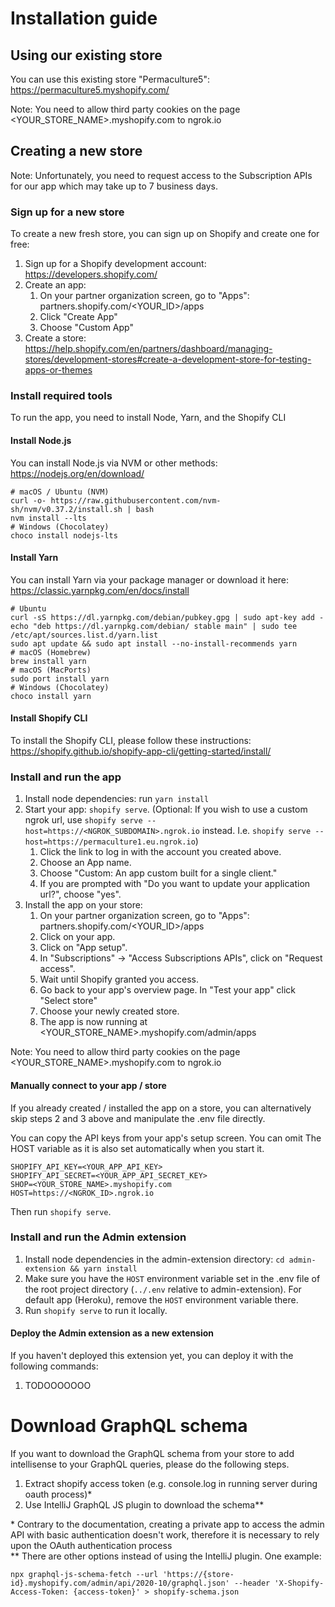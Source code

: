 # Installation guide

## Using our existing store

You can use this existing store "Permaculture5": https://permaculture5.myshopify.com/

<!-- TODO links to App and extension -->

Note: You need to allow third party cookies on the page <YOUR_STORE_NAME>.myshopify.com to ngrok.io

## Creating a new store

Note: Unfortunately, you need to request access to the Subscription APIs for our app which may take up to 7 business days.

### Sign up for a new store

To create a new fresh store, you can sign up on Shopify and create one for free:

1. Sign up for a Shopify development account: https://developers.shopify.com/
2. Create an app:
    1. On your partner organization screen, go to "Apps": partners.shopify.com/<YOUR_ID>/apps
    2. Click "Create App"
    3. Choose "Custom App"
3. Create a store: https://help.shopify.com/en/partners/dashboard/managing-stores/development-stores#create-a-development-store-for-testing-apps-or-themes

### Install required tools

To run the app, you need to install Node, Yarn, and the Shopify CLI

#### Install Node.js

You can install Node.js via NVM or other methods: https://nodejs.org/en/download/

```
# macOS / Ubuntu (NVM)
curl -o- https://raw.githubusercontent.com/nvm-sh/nvm/v0.37.2/install.sh | bash
nvm install --lts
# Windows (Chocolatey)
choco install nodejs-lts
```

#### Install Yarn

You can install Yarn via your package manager or download it here: https://classic.yarnpkg.com/en/docs/install

```
# Ubuntu
curl -sS https://dl.yarnpkg.com/debian/pubkey.gpg | sudo apt-key add -
echo "deb https://dl.yarnpkg.com/debian/ stable main" | sudo tee /etc/apt/sources.list.d/yarn.list
sudo apt update && sudo apt install --no-install-recommends yarn
# macOS (Homebrew)
brew install yarn
# macOS (MacPorts)
sudo port install yarn
# Windows (Chocolatey)
choco install yarn
```

#### Install Shopify CLI

To install the Shopify CLI, please follow these instructions: https://shopify.github.io/shopify-app-cli/getting-started/install/

### Install and run the app

1. Install node dependencies: run `yarn install`
2. Start your app: `shopify serve`. (Optional: If you wish to use a custom ngrok url, use `shopify serve --host=https://<NGROK_SUBDOMAIN>.ngrok.io` instead. I.e. `shopify serve --host=https://permaculture1.eu.ngrok.io`)
    1. Click the link to log in with the account you created above.
    2. Choose an App name.
    3. Choose "Custom: An app custom built for a single client."
    4. If you are prompted with "Do you want to update your application url?", choose "yes".
3. Install the app on your store:
    1. On your partner organization screen, go to "Apps": partners.shopify.com/<YOUR_ID>/apps
    2. Click on your app.
    3. Click on "App setup".
    4. In "Subscriptions" -> "Access Subscriptions APIs", click on "Request access".
    5. Wait until Shopify granted you access.
    6. Go back to your app's overview page. In "Test your app" click "Select store"
    7. Choose your newly created store.
    8. The app is now running at <YOUR_STORE_NAME>.myshopify.com/admin/apps

Note: You need to allow third party cookies on the page <YOUR_STORE_NAME>.myshopify.com to ngrok.io

#### Manually connect to your app / store

If you already created / installed the app on a store, you can alternatively skip steps 2 and 3 above and manipulate the .env file directly.

You can copy the API keys from your app's setup screen. You can omit The HOST variable as it is also set automatically when you start it.

```
SHOPIFY_API_KEY=<YOUR_APP_API_KEY>
SHOPIFY_API_SECRET=<YOUR_APP_API_SECRET_KEY>
SHOP=<YOUR_STORE_NAME>.myshopify.com
HOST=https://<NGROK_ID>.ngrok.io
```

Then run `shopify serve`.

### Install and run the Admin extension

1. Install node dependencies in the admin-extension directory: `cd admin-extension && yarn install`
2. Make sure you have the `HOST` environment variable set in the .env file of the root project directory (`../.env` relative to admin-extension). For default app (Heroku), remove the `HOST` environment variable there.
3. Run `shopify serve` to run it locally.

#### Deploy the Admin extension as a new extension

If you haven't deployed this extension yet, you can deploy it with the following commands:
1. TODOOOOOOO

# Download GraphQL schema

If you want to download the GraphQL schema from your store to add intellisense to your GraphQL queries, please do the following steps.

1. Extract shopify access token (e.g. console.log in running server during oauth process)\*
2. Use IntelliJ GraphQL JS plugin to download the schema\*\*

\* Contrary to the documentation, creating a private app to access the admin API with basic authentication doesn't work,
therefore it is necessary to rely upon the OAuth authentication process  
\*\* There are other options instead of using the IntelliJ plugin. One example:

```
npx graphql-js-schema-fetch --url 'https://{store-id}.myshopify.com/admin/api/2020-10/graphql.json' --header 'X-Shopify-Access-Token: {access-token}' > shopify-schema.json
```
